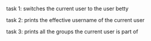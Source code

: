 task 1: switches the current user to the user betty

task 2: prints the effective username of the current user

task 3: prints all the groups the current user is part of
